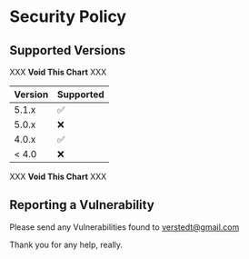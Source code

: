 # Security Policy

## Supported Versions

XXX **Void This Chart** XXX

| Version | Supported          |
| ------- | ------------------ |
| 5.1.x   | :white_check_mark: |
| 5.0.x   | :x:                |
| 4.0.x   | :white_check_mark: |
| < 4.0   | :x:                |

XXX **Void This Chart** XXX

## Reporting a Vulnerability

Please send any Vulnerabilities found to verstedt@gmail.com

Thank you for any help, really.
